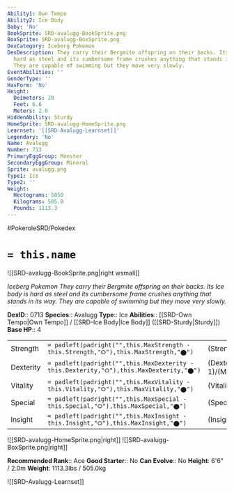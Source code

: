 ```yaml
---
Ability1: Own Tempo
Ability2: Ice Body
Baby: 'No'
BookSprite: SRD-avalugg-BookSprite.png
BoxSprite: SRD-avalugg-BoxSprite.png
DexCategory: Iceberg Pokemon
DexDescription: They carry their Bergmite offspring on their backs. Its Ice body is
  hard as steel and its cumbersome frame crushes anything that stands in its way.
  They are capable of swimming but they move very slowly.
EventAbilities: ''
GenderType: ''
HasForm: 'No'
Height:
  Deimeters: 20
  Feet: 6.6
  Meters: 2.0
HiddenAbility: Sturdy
HomeSprite: SRD-avalugg-HomeSprite.png
Learnset: '[[SRD-Avalugg-Learnset]]'
Legendary: 'No'
Name: Avalugg
Number: 713
PrimaryEggGroup: Monster
SecondaryEggGroup: Mineral
Sprite: avalugg.png
Type1: Ice
Type2: ''
Weight:
  Hectograms: 5050
  Kilograms: 505.0
  Pounds: 1113.3
---
```


#PokeroleSRD/Pokedex

# `= this.name`

![[SRD-avalugg-BookSprite.png|right wsmall]]

*Iceberg Pokemon*
*They carry their Bergmite offspring on their backs. Its Ice body is hard as steel and its cumbersome frame crushes anything that stands in its way. They are capable of swimming but they move very slowly.*

**DexID**:: 0713
**Species**:: Avalugg
**Type**:: Ice
**Abilities**:: [[SRD-Own Tempo|Own Tempo]] / [[SRD-Ice Body|Ice Body]] ([[SRD-Sturdy|Sturdy]])
**Base HP**:: 4

|           |                                                                                        |                                          |
| --------- | -------------------------------------------------------------------------------------- | ---------------------------------------- |
| Strength  | `= padleft(padright("",this.MaxStrength - this.Strength,"⭘"),this.MaxStrength,"⬤")`    | (Strength::3)/(MaxStrength::6)   |
| Dexterity | `= padleft(padright("",this.MaxDexterity - this.Dexterity,"⭘"),this.MaxDexterity,"⬤")` | (Dexterity:: 1)/(MaxDexterity::3) |
| Vitality  | `= padleft(padright("",this.MaxVitality - this.Vitality,"⭘"),this.MaxVitality,"⬤")`    | (Vitality::4)/(MaxVitality::9)   |
| Special   | `= padleft(padright("",this.MaxSpecial - this.Special,"⭘"),this.MaxSpecial,"⬤")`       | (Special::1)/(MaxSpecial::3)     |
| Insight   | `= padleft(padright("",this.MaxInsight - this.Insight,"⭘"),this.MaxInsight,"⬤")`       | (Insight::1)/(MaxInsight::3)     |

![[SRD-avalugg-HomeSprite.png|right]]
![[SRD-avalugg-BoxSprite.png|right]]

**Recommended Rank**:: Ace
**Good Starter**:: No
**Can Evolve**:: No
**Height**: 6'6" / 2.0m
**Weight**: 1113.3lbs / 505.0kg

![[SRD-Avalugg-Learnset]]